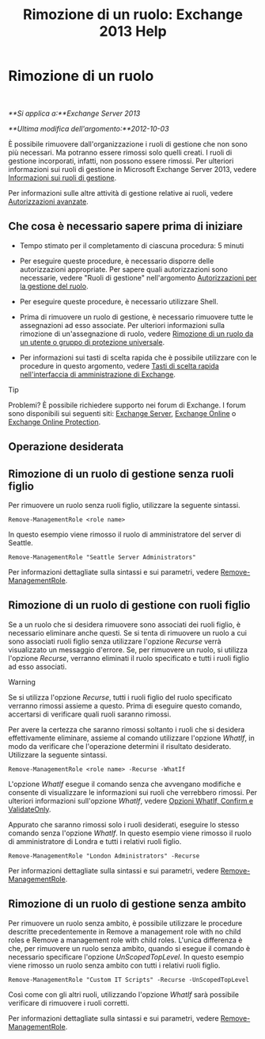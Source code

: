 ﻿---
title: 'Rimozione di un ruolo: Exchange 2013 Help'
TOCTitle: Rimozione di un ruolo
ms:assetid: 2fb6f453-f37a-4636-8353-3f9927f81298
ms:mtpsurl: https://technet.microsoft.com/it-it/library/Dd335178(v=EXCHG.150)
ms:contentKeyID: 50480261
ms.date: 05/22/2018
mtps_version: v=EXCHG.150
ms.translationtype: MT
---

# Rimozione di un ruolo

 

_**Si applica a:**Exchange Server 2013_

_**Ultima modifica dell'argomento:**2012-10-03_

È possibile rimuovere dall'organizzazione i ruoli di gestione che non sono più necessari. Ma potranno essere rimossi solo quelli creati. I ruoli di gestione incorporati, infatti, non possono essere rimossi. Per ulteriori informazioni sui ruoli di gestione in Microsoft Exchange Server 2013, vedere [Informazioni sui ruoli di gestione](understanding-management-roles-exchange-2013-help.md).

Per informazioni sulle altre attività di gestione relative ai ruoli, vedere [Autorizzazioni avanzate](advanced-permissions-exchange-2013-help.md).

## Che cosa è necessario sapere prima di iniziare

  - Tempo stimato per il completamento di ciascuna procedura: 5 minuti

  - Per eseguire queste procedure, è necessario disporre delle autorizzazioni appropriate. Per sapere quali autorizzazioni sono necessarie, vedere "Ruoli di gestione" nell'argomento [Autorizzazioni per la gestione del ruolo](role-management-permissions-exchange-2013-help.md).

  - Per eseguire queste procedure, è necessario utilizzare Shell.

  - Prima di rimuovere un ruolo di gestione, è necessario rimuovere tutte le assegnazioni ad esso associate. Per ulteriori informazioni sulla rimozione di un'assegnazione di ruolo, vedere [Rimozione di un ruolo da un utente o gruppo di protezione universale](remove-a-role-from-a-user-or-usg-exchange-2013-help.md).

  - Per informazioni sui tasti di scelta rapida che è possibile utilizzare con le procedure in questo argomento, vedere [Tasti di scelta rapida nell'interfaccia di amministrazione di Exchange](keyboard-shortcuts-in-the-exchange-admin-center-exchange-online-protection-help.md).


> [!TIP]
> Problemi? È possibile richiedere supporto nei forum di Exchange. I forum sono disponibili sui seguenti siti: <A href="https://go.microsoft.com/fwlink/p/?linkid=60612">Exchange Server</A>, <A href="https://go.microsoft.com/fwlink/p/?linkid=267542">Exchange Online</A> o <A href="https://go.microsoft.com/fwlink/p/?linkid=285351">Exchange Online Protection</A>.



## Operazione desiderata

## Rimozione di un ruolo di gestione senza ruoli figlio

Per rimuovere un ruolo senza ruoli figlio, utilizzare la seguente sintassi.

    Remove-ManagementRole <role name>

In questo esempio viene rimosso il ruolo di amministratore del server di Seattle.

    Remove-ManagementRole "Seattle Server Administrators"

Per informazioni dettagliate sulla sintassi e sui parametri, vedere [Remove-ManagementRole](https://technet.microsoft.com/it-it/library/dd351170\(v=exchg.150\)).

## Rimozione di un ruolo di gestione con ruoli figlio

Se a un ruolo che si desidera rimuovere sono associati dei ruoli figlio, è necessario eliminare anche questi. Se si tenta di rimuovere un ruolo a cui sono associati ruoli figlio senza utilizzare l'opzione *Recurse* verrà visualizzato un messaggio d'errore. Se, per rimuovere un ruolo, si utilizza l'opzione *Recurse*, verranno eliminati il ruolo specificato e tutti i ruoli figlio ad esso associati.


> [!WARNING]
> Se si utilizza l'opzione <EM>Recurse</EM>, tutti i ruoli figlio del ruolo specificato verranno rimossi assieme a questo. Prima di eseguire questo comando, accertarsi di verificare quali ruoli saranno rimossi.



Per avere la certezza che saranno rimossi soltanto i ruoli che si desidera effettivamente eliminare, assieme al comando utilizzare l'opzione *WhatIf*, in modo da verificare che l'operazione determini il risultato desiderato. Utilizzare la seguente sintassi.

    Remove-ManagementRole <role name> -Recurse -WhatIf

L'opzione *WhatIf* esegue il comando senza che avvengano modifiche e consente di visualizzare le informazioni sui ruoli che verrebbero rimossi. Per ulteriori informazioni sull'opzione *WhatIf*, vedere [Opzioni WhatIf, Confirm e ValidateOnly](whatif-confirm-and-validateonly-switches-exchange-2013-help.md).

Appurato che saranno rimossi solo i ruoli desiderati, eseguire lo stesso comando senza l'opzione *WhatIf*. In questo esempio viene rimosso il ruolo di amministratore di Londra e tutti i relativi ruoli figlio.

    Remove-ManagementRole "London Administrators" -Recurse

Per informazioni dettagliate sulla sintassi e sui parametri, vedere [Remove-ManagementRole](https://technet.microsoft.com/it-it/library/dd351170\(v=exchg.150\)).

## Rimozione di un ruolo di gestione senza ambito

Per rimuovere un ruolo senza ambito, è possibile utilizzare le procedure descritte precedentemente in Remove a management role with no child roles e Remove a management role with child roles. L'unica differenza è che, per rimuovere un ruolo senza ambito, quando si esegue il comando è necessario specificare l'opzione *UnScopedTopLevel*. In questo esempio viene rimosso un ruolo senza ambito con tutti i relativi ruoli figlio.

    Remove-ManagementRole "Custom IT Scripts" -Recurse -UnScopedTopLevel

Così come con gli altri ruoli, utilizzando l'opzione *WhatIf* sarà possibile verificare di rimuovere i ruoli corretti.

Per informazioni dettagliate sulla sintassi e sui parametri, vedere [Remove-ManagementRole](https://technet.microsoft.com/it-it/library/dd351170\(v=exchg.150\)).

